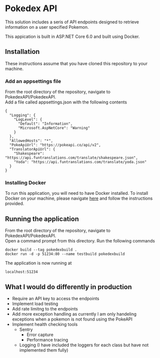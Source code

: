 # Pokedex API

This solution includes a seris of API endpoints designed to retrieve information on a user specified Pokemon.

This appication is built in ASP.NET Core 6.0 and built using Docker.

## Installation

These instructions assume that you have cloned this repository to your machine.

### Add an appsettings file

From the root directory of the repository, navigate to PokedexAPI/PokedexAPI.  
Add a file called appsettings.json with the following contents  
```
{
  "Logging": {
    "LogLevel": {
      "Default": "Information",
      "Microsoft.AspNetCore": "Warning"
    }
  },
  "AllowedHosts": "*",
  "PokeApiUrl": "https://pokeapi.co/api/v2",
  "TranslatorApiUrl": {
    "Shakespeare": "https://api.funtranslations.com/translate/shakespeare.json",
    "Yoda": "https://api.funtranslations.com/translate/yoda.json"
  }
}
```

### Installing Docker

To run this application, you will need to have Docker installed. To install Docker on your machine, please navigate [here](https://www.docker.com/products/docker-desktop/) and follow the instructions provided.

## Running the application

From the root directory of the repository, navigate to PokedexAPI/PokedexAPI.  
Open a command prompt from this directory.
Run the following commands
```
docker build --tag pokedexbuild .
docker run -d -p 51234:80 --name testbuild pokedexbuild
```

The application is now running at 
```
localhost:51234
```

## What I would do differently in production

- Require an API key to access the endpoints
- Implement load testing
- Add rate limitng to the endpoints
- Add more exception handling as currently I am only handeling exceptions when a pokemon is not found using the PokeAPI
- Implement health checking tools
  - Sentry
    - Error capture
    - Performance tracing
  - Logging (I have included the loggers for each class but have not implemented them fully)

